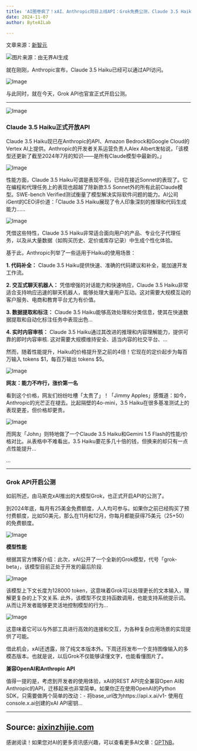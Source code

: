 ```yaml
---
title: 'AI圈卷疯了！xAI、Anthropic同日上线API：Grok免费公测，Claude 3.5 Haiku价格暴涨'
date: 2024-11-07
author: ByteAILab

---
```


文章来源：[新智元](https://mp.weixin.qq.com/s/ob35syuwSeaxp4_nfud9sA)

![图片来源：由无界AI生成](https://appserversrc.8btc.cn/upload/8FD7B96F5E34993C64020C0DB54F4C00/1730860754488/FoJjYQPWELugosKG00-UBzDPQiM4.png)

就在刚刚，Anthropic宣布，Claude 3.5 Haiku已经可以通过API访问。

![Image](https://appserversrc.8btc.cn/Fl_QcT0hClP1czIsUHiARnJF2hUr)

与此同时，就在今天，Grok API也官宣正式开启公测。

---


![Image](https://appserversrc.8btc.cn/FtH5KXr-vqcc-y975_oftmiBoOpe)

### Claude 3.5 Haiku正式开放API

Claude 3.5 Haiku现已在Anthropic的API、Amazon Bedrock和Google Cloud的Vertex AI上提供。Anthropic的开发者关系运营负责人Alex Albert发帖说，「该模型还更新了截至2024年7月的知识——是所有Claude模型中最新的。」

![Image](https://appserversrc.8btc.cn/FmRvSubyX6QGEQB9w21tO-zz-jL-)

性能方面，Claude 3.5 Haiku可谓是表现不俗，已经在接近Sonnet的表现了。它在编程和代理任务上的表现也超越了除新款3.5 Sonnet外的所有此前Claude模型。SWE-bench Verified测试衡量了模型解决实际软件问题的能力。AI公司iGent的CEO评价道：「Claude 3.5 Haiku展现了令人印象深刻的推理和代码生成能力...... 

![Image](https://appserversrc.8btc.cn/Fi0meIpuIovekkYU0DA_y71ksTU3)

凭借这些特性，Claude 3.5 Haiku非常适合面向用户的产品、专业化子代理任务，以及从大量数据（如购买历史、定价或库存记录）中生成个性化体验。

基于此，Anthropic列举了一些适用于Haiku的使用场景：

**1. 代码补全：** Claude 3.5 Haiku提供快速、准确的代码建议和补全，能加速开发工作流。

**2. 交互式聊天机器人：** 凭借增强的对话能力和快速响应，Claude 3.5 Haiku非常适合支持响应迅速的聊天机器人，能够处理大量用户互动。这对需要大规模互动的客户服务、电商和教育平台尤为有价值。

**3. 数据提取和标注：** Claude 3.5 Haiku能够高效处理和分类信息，使其在快速数据提取和自动化标注任务中表现出色...

**4. 实时内容审核：** Claude 3.5 Haiku通过其改进的推理和内容理解能力，提供可靠的即时内容审核. 这对需要大规模维持安全、适当内容的社交平台、...

然而，随着性能提升，Haiku的价格提升至之前的4倍！它现在的定价起步为每百万输入 tokens $1，每百万输出 tokens $5。

![Image](https://appserversrc.8btc.cn/Fs3iS7WOvSVJXOBXbeXP1Uliyty6)

**网友：能力不咋行，涨价第一名**

看到这个价格，网友们纷纷吐槽「太贵了」！「Jimmy Apples」感慨道：如今，Anthropic的光芒正在褪去。比起隔壁的4o-mini，3.5 Haiku在很多基准测试上的表现更差，但价格却更贵。

![Image](https://appserversrc.8btc.cn/Fr7lRROzQeCy5OUUXo3eQQl2FR-a)

而网友「John」则特地做了一个Claude 3.5 Haiku和Gemini 1.5 Flash的性能/价格对比。从表格中不难看出，3.5 Haiku要花多几十倍的钱，但换来的却只有一点点性能提升...

...

---

### Grok API开启公测

如前所述，由马斯克xAI推出的大模型Grok，也正式开启API的公测了。

到2024年底，每月有25美金免费额度，人人均可参与。如果你之前已经购买了预付费额度，比如50美元，那么在11月和12月，你每月都能获得75美元（25+50）的免费额度。

![Image](https://appserversrc.8btc.cn/FnV_u_t22nCjgv-rljGRM2B50wVz)

**模型性能**

根据其官方博客介绍：此次，xAI公开了一个全新的Grok模型，代号「grok-beta」，该模型目前正处于开发的最后阶段.

![Image](https://appserversrc.8btc.cn/FlcRdjTVw6lWg2Y15VRZqy887snT)

该模型上下文长度为128000 token，这意味着Grok可以处理更长的文本输入，理解更复杂的上下文关系. 此外，该模型不仅支持函数调用，也能支持系统提示词。从而让开发者能够更灵活地控制模型的行为...

![Image](https://appserversrc.8btc.cn/FjnWq3H5vjvOylL_jbEL-0WvV5MU)

这意味着它可以与外部工具进行高效的连接和交互，为各种复杂应用场景的实现提供了可能。

借此机会，xAI还透露，除了纯文本版本外。下周还将发布一个支持图像输入的多模态版本。也就是说，以后Grok不仅能够读懂文字，也能看懂图片了。

**兼容OpenAI和Anthropic API**

值得一提的是，考虑到开发者的使用体验，xAI的REST API完全兼容Open AI和Anthropic的API，迁移起来也非常简单。如果你正在使用OpenAI的Python SDK，只需要做两个简单的改动：- 将base_url改为https://api.x.ai/v1- 使用在console.x.ai创建的xAI API密钥...

---

Source: [aixinzhijie.com](https://www.aixinzhijie.com/article/6847152)
---
感谢阅读！如果您对AI的更多资讯感兴趣，可以查看更多AI文章：[GPTNB](https://gptnb.com)。